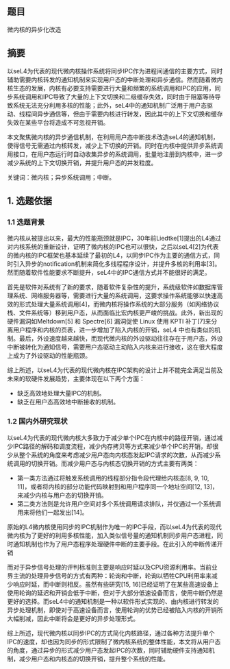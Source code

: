 ## 题目
微内核的异步化改造
## 摘要

以seL4为代表的现代微内核操作系统将同步IPC作为进程间通信的主要方式，同时辅助需要内核转发的通知机制来实现用户态的中断处理和异步通信。然而随着微内核生态的发展，内核有必要支持需要进行大量和频繁的系统调用和IPC的应用，同步系统调用和IPC导致了大量的上下文切换和二级缓存失效，同时由于阻塞等待导致系统无法充分利用多核的性能；此外，seL4中的通知机制广泛用于用户态驱动、线程间异步通信等，但由于需要内核进行转发，因此其中的上下文切换和缓存失效在某些平台将造成不可忽视开销。

本文聚焦微内核的异步通信机制，在利用用户态中断技术改造seL4的通知机制，使得信号无需通过内核转发，减少上下切换的开销。同时在内核中提供异步系统调用接口，在用户态运行时自动收集异步的系统调用，批量地注册到内核中，进一步减少系统的上下文切换开销，并提升用户态的并发粒度。

关键词：微内核；异步系统调用；中断。
## 1. 选题依据

### 1.1 选题背景

微内核从被提出以来，最大的性能瓶颈就是IPC，30年前Liedtke[1]提出的L4通过对内核系统的重新设计，证明了微内核的IPC也可以很快，之后以seL4[2]为代表的微内核的IPC框架也基本延续了最初的L4，以同步IPC作为主要的通信方式，同时引入异步的notification机制来简化多线程程序设计，并提升多核的利用率[3]。然而随着软件性能要求不断提升，seL4中的IPC通信方式并不能很好的满足。

首先是软件对系统有了新的要求，随着软件复杂性的提升，系统级软件如数据库管理系统、网络服务器等，需要进行大量的系统调用，这要求操作系统能够以快速高效的形式处理大量系统调用[4]，而微内核将操作系统的大部分服务（如网络协议栈、文件系统等）移到用户态，从而面临比宏内核更严峻的挑战。此外，新出现的硬件漏洞如Meltdown[5] 和 Spectre[6] 漏洞促使 Linux 使用 KPTI 补丁[7]来分离用户程序和内核的页表，进一步增加了陷入内核的开销，seL4 中也有类似的机制。最后，外设速度越来越快，而现代微内核的外设驱动往往存在于用户态，外设中断被转化为通知信号，需要用户态驱动主动陷入内核来进行接收，这在很大程度上成为了外设驱动的性能瓶颈。

综上所述，以seL4为代表的现代微内核在IPC架构的设计上并不能完全满足当前及未来的软硬件发展趋势，主要体现在以下两个方面：
- 缺乏高效地处理大量IPC的机制。
- 缺乏在用户态高效地中断接收的机制。

### 1.2 国内外研究现状

以seL4为代表的现代微内核大多致力于减少单个IPC在内核中的路径开销，通过减少IPC路径的解码和调度流程，减少内存拷贝等方式来减少单个IPC的开销，却很少从整个系统的角度来考虑减少用户态向内核态发起IPC请求的次数，从而减少系统调用的切换开销。而减少用户态与内核态切换开销的方式主要有两类：
- 第一类方法通过将触发系统调用的线程部分指令段代理给内核态[8, 9, 10, 11]，或者将内核的部分功能代码映射到和用户程序同一个地址空间[12, 13]，来减少内核与用户态的切换开销。
- 第二类方法则是允许用户空间对多个系统调用请求排队，并仅通过一个系统调用来将他们一起发出[14]。

原始的L4微内核使用同步的IPC机制作为唯一的IPC手段，而以seL4为代表的现代微内核为了更好的利用多核性能，加入类似信号量的通知机制同步用户态进程，同时通知机制也作为了用户态程序处理硬件中断的主要手段。在此引入的中断传递开销

而对于异步信号处理的评判标准则主要是响应时延以及CPU资源利用率。当前业界主流的处理异步信号的方式有两种：轮询和中断，轮询以牺牲CPU利用率来减少响应时延，而中断则相反。虽然有些研究[15, 16]已经证明了在某些高速设备上使用轮询的延迟和开销会低于中断，但对于大部分低速设备而言，使用中断仍然是更好的选择。而seL4中的通知机制是一种以软件形式实现的、由内核进行转发的异步处理机制，即使对于高速设备而言，使用轮询的优势已经被陷入内核的开销所大幅削减，因此中断将会是更好的异步处理形式。

综上所述，现代微内核以同步IPC的方式简化内核路径，通过各种方法提升单个IPC的速度，却也因为同步的形式限制了微内核系统的整体性能，本文将从用户态的角度，通过异步的形式减少用户态发起IPC的次数，同时辅助硬件支持通知机制，减少用户态和内核态的切换开销，提升整个系统的性能。